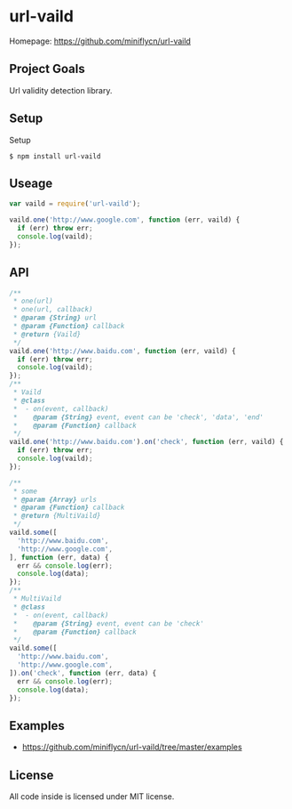 # url-vaild

Homepage: https://github.com/miniflycn/url-vaild

## Project Goals
Url validity detection library.

## Setup
Setup

    $ npm install url-vaild


## Useage

```js
var vaild = require('url-vaild');

vaild.one('http://www.google.com', function (err, vaild) {
  if (err) throw err;
  console.log(vaild);
});
```

## API
```js
/**
 * one(url)
 * one(url, callback)
 * @param {String} url
 * @param {Function} callback
 * @return {Vaild}
 */
vaild.one('http://www.baidu.com', function (err, vaild) {
  if (err) throw err;
  console.log(vaild);
});
/**
 * Vaild
 * @class
 *  - on(event, callback)
 *    @param {String} event, event can be 'check', 'data', 'end'
 *    @param {Function} callback
 */
vaild.one('http://www.baidu.com').on('check', function (err, vaild) {
  if (err) throw err;
  console.log(vaild);
});

/**
 * some
 * @param {Array} urls
 * @param {Function} callback
 * @return {MultiVaild}
 */
vaild.some([
  'http://www.baidu.com',
  'http://www.google.com',
], function (err, data) {
  err && console.log(err);
  console.log(data);
});
/**
 * MultiVaild
 * @class
 *  - on(event, callback)
 *    @param {String} event, event can be 'check'
 *    @param {Function} callback
 */
vaild.some([
  'http://www.baidu.com',
  'http://www.google.com',
]).on('check', function (err, data) {
  err && console.log(err);
  console.log(data);
});
```
## Examples
* https://github.com/miniflycn/url-vaild/tree/master/examples

## License
All code inside is licensed under MIT license.